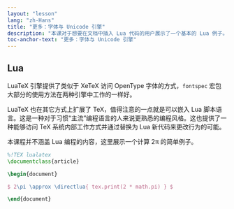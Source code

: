 ```yaml
---
layout: "lesson"
lang: "zh-Hans"
title: "更多：字体与 Unicode 引擎"
description: "本课对于想要在文档中插入 Lua 代码的用户展示了一个基本的 Lua 例子。"
toc-anchor-text: "更多：字体与 Unicode 引擎"
---
```




## Lua

LuaTeX 引擎提供了类似于 XeTeX 访问 OpenType 字体的方式，`fontspec` 宏包大部分的使用方法在两种引擎中工作的一样好。

LuaTeX 也在其它方式上扩展了 TeX，值得注意的一点就是可以嵌入 Lua 脚本语言。这是一种对于习惯“主流”编程语言的人来说更熟悉的编程风格。这也提供了一种能够访问 TeX 系统内部工作方式并通过替换为 Lua 新代码来更改行为的可能。

本课程并不涵盖 Lua 编程的内容，这里展示一个计算 2π 的简单例子。

```latex
%!TEX lualatex
\documentclass{article}

\begin{document}

$ 2\pi \approx \directlua{ tex.print(2 * math.pi) } $

\end{document}
```
